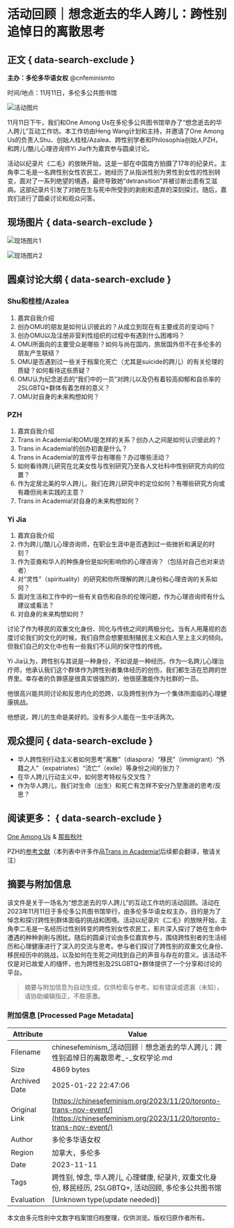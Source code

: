 # 活动回顾｜想念逝去的华人跨儿：跨性别追悼日的离散思考

## 正文 { data-search-exclude }


**主办：多伦多华语女权** @cnfeminismto

时间/地点：11月11日，多伦多公共图书馆

![活动图片](https://i0.wp.com/chinesefeminism.org/wp-content/uploads/2023/11/Toronto-CnTrans-event-1024x1024.jpg?resize=1024%2C1024&ssl=1)

11月11日下午，我们和One Among Us在多伦多公共图书馆举办了“想念逝去的华人跨儿”互动工作坊。本工作坊由Heng Wang计划和主持，并邀请了One Among Us的负责人Shu、创始人桂桂/Azalea、跨性别学者和Philosophia创始人PZH，和跨儿/酷儿心理咨询师Yi Jia作为嘉宾参与圆桌讨论。

活动以纪录片《二毛》的放映开始，这是一部在中国南方拍摄了17年的纪录片。主角李二毛是一名跨性别女性农民工，她经历了从指派性别为男性到女性的性别转变，面对了一系列绝望的境遇，最终导致她“detransition”并被诊断出患有艾滋病。这部纪录片引发了对她在生与死中所受到的剥削和遗弃的深刻探讨。随后，嘉宾们进行了圆桌讨论和观众问答。

## 现场图片 { data-search-exclude }

![现场图片1](https://i0.wp.com/chinesefeminism.org/wp-content/uploads/2023/11/Trans-event-2023-Toronto-1.jpg?resize=1024%2C768&ssl=1)

![现场图片2](https://i0.wp.com/chinesefeminism.org/wp-content/uploads/2023/11/Trans-event-2023-Toronto-2.jpg?resize=1024%2C768&ssl=1)

## 圆桌讨论大纲 { data-search-exclude }

### Shu和桂桂/Azalea
1.  嘉宾自我介绍
2.  创办OMU的朋友是如何认识彼此的？从成立到现在有主要成员的变动吗？
3.  创办OMU以及注册非营利性组织的过程中有遇到什么困难吗？
4.  OMU所面向的主要受众是哪些？如何与尚在国内、旅居国外但不在多伦多的朋友产生联结？
5.  OMU是否遇到过一些关于档案化死亡（尤其是suicide的跨儿）的有关伦理的质疑？如何看待这些质疑？
6.  OMU认为纪念逝去的“我们中的一员”对跨儿以及仍有着较高抑郁和自杀率的2SLGBTQ+群体有着怎样的意义？
7.  OMU对自身的未来构想如何？

### PZH
1.  嘉宾自我介绍
2.  Trans in Academia!和OMU是怎样的关系？创办人之间是如何认识彼此的？
3.  Trans in Academia!的创办初衷是什么？
4.  Trans in Academia!的宣传平台有哪些？办过哪些活动？
5.  如何看待跨儿研究在北美女性与性别研究乃至各人文社科中性别研究方向的位置？
6.  作为定居北美的华人跨儿，我们在跨儿研究中的定位如何？有哪些研究方向或有趣但尚未实践的主意？
7.  Trans in Academia!对自身的未来构想如何？

### Yi Jia
1.  嘉宾自我介绍
2.  作为跨儿/酷儿心理咨询师，在职业生涯中是否遇到过一些挫折和满足的时刻？
3.  作为亚裔和华人的种族身份是如何影响你的心理咨询？（包括对自己也对来访者）
4.  对“灵性”（spirituality）的研究和你所理解的跨儿身份和心理咨询的关系如何？
5.  面对生活和工作中的一些有关自伤和自杀的伦理问题，作为心理咨询师有什么建议或看法？
6.  对自身的未来构想如何？

讨论了作为移民的双重文化身份、同化与传统之间的两极分化。当有人用蔑视的态度讨论我们的文化的时候，我们自然会想要抵制殖民主义和白人至上主义的倾向。但我们自己的文化中也有一些我们不认同的保守性的传统。

Yi Jia认为，跨性别与其说是一种身份，不如说是一种经历。作为一名跨儿心理治疗师，他承认我们这个群体作为跨性别者集体经历的创伤，我们都生活在恐跨的世界里。幸存者的负罪感是很真实很强烈的，他很感激能作为社群的一员。

他很高兴能共同讨论和反思内化的恐跨，以及跨性别作为一个集体所面临的心理健康挑战。

他想说，跨儿的生命是美好的。没有多少人能在一生中活两次。

## 观众提问 { data-search-exclude }
-   华人跨性别行动主义者如何思考“离散”（diaspora）“移民”（immigrant）“外籍之人”（expatriates）“流亡”（exile）等身份之间的张力？
-   在华人跨儿行动主义中，如何思考特权与交叉性？
-   作为华人跨儿，我们对生命（出生）和死亡有怎样不安分乃至激进的思考/反思？

## 阅读更多： { data-search-exclude }
[One Among Us](https://oneamongus.ca/) & [那些秋叶](https://one-among.us/)

PZH的[参考文献](https://docs.google.com/document/d/1dGOPiq5mTryTbhs_rK564Lm9cLPyRvxw/edit?usp=sharing&ouid=102993181768072873200&rtpof=true&sd=true)（本列表中许多作品[Trans in Academia!](https://oau.edu.kg/)后续都会翻译，敬请关注）
<!-- tcd_original_link https://chinesefeminism.org/2023/11/20/toronto-trans-nov-event/ -->


## 摘要与附加信息

<!-- tcd_abstract -->
该文件是关于一场名为“想念逝去的华人跨儿”的互动工作坊的活动回顾。活动在2023年11月11日于多伦多公共图书馆举行，由多伦多华语女权主办，目的是为了悼念和探讨跨性别群体面临的挑战和困境。活动以纪录片《二毛》的放映开始，主角李二毛是一名经历过性别转变的跨性别女性农民工，影片深入探讨了她在生命中遭遇的种种剥削与困扰。随后的圆桌讨论由多位嘉宾参与，围绕跨性别者的生活经历和心理健康进行了深入的交流与思考。参与者们探讨了跨性别的双重文化身份、移民经历中的挑战，以及如何在生死之间找到自己的声音与存在的意义。该活动不仅是对已故爱人的缅怀，也为跨性别及2SLGBTQ+群体提供了一个分享和讨论的平台。
<!-- tcd_abstract_end -->

> 摘要与附加信息为自动生成，仅供检索与参考。如有错误或遗漏（未知），请协助编辑指正，不胜感激。

### 附加信息 [Processed Page Metadata]

| Attribute       | Value                                  |
|-----------------|----------------------------------------|
| Filename        | chinesefeminism_活动回顾｜想念逝去的华人跨儿：跨性别追悼日的离散思考_-_女权学论.md                             |
| Size            | 4869 bytes                           |
| Archived Date   | 2025-01-22 22:47:06                             |
| Original Link   | [https://chinesefeminism.org/2023/11/20/toronto-trans-nov-event/](https://chinesefeminism.org/2023/11/20/toronto-trans-nov-event/)                       |
| Author          | 多伦多华语女权                               |
| Region          | 加拿大，多伦多                               |
| Date            | 2023-11-11                                 |
| Tags            | 跨性别, 悼念, 华人跨儿, 心理健康, 纪录片, 双重文化身份, 移民经历, 2SLGBTQ+, 活动回顾, 多伦多公共图书馆                                 |
| Evaluation            | [Unknown type(update needed)]                                 |
<!-- tcd_table_end -->

本文由多元性别中文数字档案馆归档整理，仅供浏览。版权归原作者所有。
